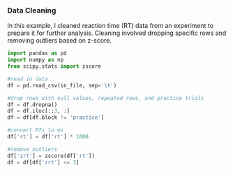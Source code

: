 ### Data Cleaning

In this example, I cleaned reaction time (RT) data from an experiment to prepare it for further analysis. Cleaning involved dropping specific rows and removing outliers based on z-score.


```python
import pandas as pd
import numpy as np
from scipy.stats import zscore

#read in data
df = pd.read_csv(in_file, sep='\t')

#drop rows with null values, repeated rows, and practice trials
df = df.dropna()
df = df.iloc[::3, :]
df = df[df.block != 'practice']

#convert RTs to ms
df['rt'] = df['rt'] * 1000

#remove outliers
df['zrt'] = zscore(df['rt'])
df = df[df['zrt'] <= 3]
```

